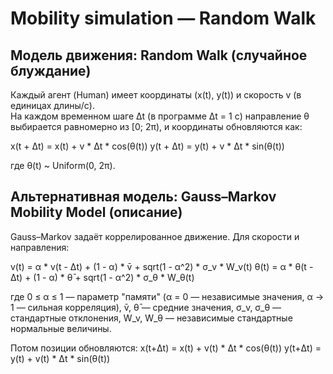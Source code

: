 # Mobility simulation — Random Walk

## Модель движения: Random Walk (случайное блуждание)
Каждый агент (Human) имеет координаты (x(t), y(t)) и скорость v (в единицах длины/с).  
На каждом временном шаге Δt (в программе Δt = 1 с) направление θ выбирается равномерно из [0; 2π), и координаты обновляются как:

x(t + Δt) = x(t) + v * Δt * cos(θ(t))
y(t + Δt) = y(t) + v * Δt * sin(θ(t))

где θ(t) ~ Uniform(0, 2π).

## Альтернативная модель: Gauss–Markov Mobility Model (описание)
Gauss–Markov задаёт коррелированное движение. Для скорости и направления:

v(t) = α * v(t - Δt) + (1 - α) * v̄ + sqrt(1 - α^2) * σ_v * W_v(t)
θ(t) = α * θ(t - Δt) + (1 - α) * θ̄ + sqrt(1 - α^2) * σ_θ * W_θ(t)

где 0 ≤ α ≤ 1 — параметр "памяти" (α = 0 — независимые значения, α → 1 — сильная корреляция),
v̄, θ̄ — средние значения, σ_v, σ_θ — стандартные отклонения, W_v, W_θ — независимые стандартные нормальные величины.

Потом позиции обновляются:
x(t+Δt) = x(t) + v(t) * Δt * cos(θ(t))
y(t+Δt) = y(t) + v(t) * Δt * sin(θ(t))

